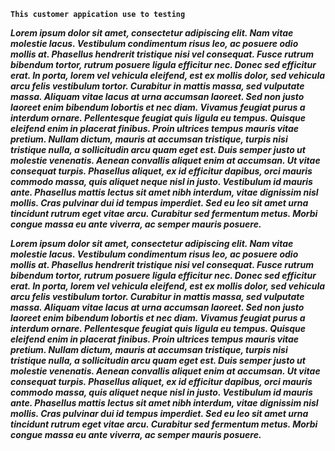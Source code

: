 **`This customer appication use to testing`**


_**Lorem ipsum dolor sit amet, consectetur adipiscing elit. Nam vitae molestie lacus. Vestibulum condimentum risus leo, ac posuere odio mollis at. Phasellus hendrerit tristique nisi vel consequat. Fusce rutrum bibendum tortor, rutrum posuere ligula efficitur nec. Donec sed efficitur erat. In porta, lorem vel vehicula eleifend, est ex mollis dolor, sed vehicula arcu felis vestibulum tortor. Curabitur in mattis massa, sed vulputate massa. Aliquam vitae lacus at urna accumsan laoreet. Sed non justo laoreet enim bibendum lobortis et nec diam. Vivamus feugiat purus a interdum ornare.
Pellentesque feugiat quis ligula eu tempus. Quisque eleifend enim in placerat finibus. Proin ultrices tempus mauris vitae pretium. Nullam dictum, mauris at accumsan tristique, turpis nisi tristique nulla, a sollicitudin arcu quam eget est. Duis semper justo ut molestie venenatis. Aenean convallis aliquet enim at accumsan. Ut vitae consequat turpis. Phasellus aliquet, ex id efficitur dapibus, orci mauris commodo massa, quis aliquet neque nisl in justo. Vestibulum id mauris ante. Phasellus mattis lectus sit amet nibh interdum, vitae dignissim nisl mollis. Cras pulvinar dui id tempus imperdiet. Sed eu leo sit amet urna tincidunt rutrum eget vitae arcu. Curabitur sed fermentum metus. Morbi congue massa eu ante viverra, ac semper mauris posuere.**_





_**Lorem ipsum dolor sit amet, consectetur adipiscing elit. Nam vitae molestie lacus. Vestibulum condimentum risus leo, ac posuere odio mollis at. Phasellus hendrerit tristique nisi vel consequat. Fusce rutrum bibendum tortor, rutrum posuere ligula efficitur nec. Donec sed efficitur erat. In porta, lorem vel vehicula eleifend, est ex mollis dolor, sed vehicula arcu felis vestibulum tortor. Curabitur in mattis massa, sed vulputate massa. Aliquam vitae lacus at urna accumsan laoreet. Sed non justo laoreet enim bibendum lobortis et nec diam. Vivamus feugiat purus a interdum ornare.
Pellentesque feugiat quis ligula eu tempus. Quisque eleifend enim in placerat finibus. Proin ultrices tempus mauris vitae pretium. Nullam dictum, mauris at accumsan tristique, turpis nisi tristique nulla, a sollicitudin arcu quam eget est. Duis semper justo ut molestie venenatis. Aenean convallis aliquet enim at accumsan. Ut vitae consequat turpis. Phasellus aliquet, ex id efficitur dapibus, orci mauris commodo massa, quis aliquet neque nisl in justo. Vestibulum id mauris ante. Phasellus mattis lectus sit amet nibh interdum, vitae dignissim nisl mollis. Cras pulvinar dui id tempus imperdiet. Sed eu leo sit amet urna tincidunt rutrum eget vitae arcu. Curabitur sed fermentum metus. Morbi congue massa eu ante viverra, ac semper mauris posuere.**_